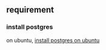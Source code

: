 
## requirement

### install postgres 

on ubuntu, [install postgres on ubuntu](install_pg/install_ubuntu.md)
